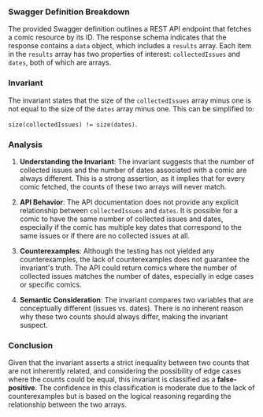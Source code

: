 ### Swagger Definition Breakdown
The provided Swagger definition outlines a REST API endpoint that fetches a comic resource by its ID. The response schema indicates that the response contains a `data` object, which includes a `results` array. Each item in the `results` array has two properties of interest: `collectedIssues` and `dates`, both of which are arrays.

### Invariant
The invariant states that the size of the `collectedIssues` array minus one is not equal to the size of the `dates` array minus one. This can be simplified to: 

`size(collectedIssues) != size(dates)`.

### Analysis
1. **Understanding the Invariant**: The invariant suggests that the number of collected issues and the number of dates associated with a comic are always different. This is a strong assertion, as it implies that for every comic fetched, the counts of these two arrays will never match.

2. **API Behavior**: The API documentation does not provide any explicit relationship between `collectedIssues` and `dates`. It is possible for a comic to have the same number of collected issues and dates, especially if the comic has multiple key dates that correspond to the same issues or if there are no collected issues at all.

3. **Counterexamples**: Although the testing has not yielded any counterexamples, the lack of counterexamples does not guarantee the invariant's truth. The API could return comics where the number of collected issues matches the number of dates, especially in edge cases or specific comics.

4. **Semantic Consideration**: The invariant compares two variables that are conceptually different (issues vs. dates). There is no inherent reason why these two counts should always differ, making the invariant suspect.

### Conclusion
Given that the invariant asserts a strict inequality between two counts that are not inherently related, and considering the possibility of edge cases where the counts could be equal, this invariant is classified as a **false-positive**. The confidence in this classification is moderate due to the lack of counterexamples but is based on the logical reasoning regarding the relationship between the two arrays.

